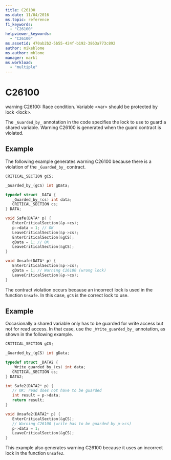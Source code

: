 ```yaml
---
title: C26100
ms.date: 11/04/2016
ms.topic: reference
f1_keywords:
  - "C26100"
helpviewer_keywords:
  - "C26100"
ms.assetid: 470ab2b2-5b55-424f-b192-3863a773c892
author: mikeblome
ms.author: mblome
manager: markl
ms.workload:
  - "multiple"
---
```

# C26100
warning C26100: Race condition. Variable \<var> should be protected by lock \<lock>.

 The `_Guarded_by_` annotation in the code specifies the lock to use to guard a shared variable. Warning C26100 is generated when the guard contract is violated.

## Example
 The following example generates warning C26100 because there is a violation of the `_Guarded_by_` contract.

```cpp
CRITICAL_SECTION gCS;

_Guarded_by_(gCS) int gData;

typedef struct _DATA {
   _Guarded_by_(cs) int data;
   CRITICAL_SECTION cs;
} DATA;

void Safe(DATA* p) {
   EnterCriticalSection(&p->cs);
   p->data = 1; // OK
   LeaveCriticalSection(&p->cs);
   EnterCriticalSection(&gCS);
   gData = 1; // OK
   LeaveCriticalSection(&gCS);
}

void Unsafe(DATA* p) {
   EnterCriticalSection(&p->cs);
   gData = 1; // Warning C26100 (wrong lock)
   LeaveCriticalSection(&p->cs);
}
```

 The contract violation occurs because an incorrect lock is used in the function `Unsafe`. In this case, `gCS` is the correct lock to use.

## Example
 Occasionally a shared variable only has to be guarded for write access but not for read access. In that case, use the `_Write_guarded_by_` annotation, as shown in the following example.

```cpp
CRITICAL_SECTION gCS;

_Guarded_by_(gCS) int gData;

typedef struct _DATA2 {
   _Write_guarded_by_(cs) int data;
   CRITICAL_SECTION cs;
} DATA2;

int Safe2(DATA2* p) {
   // OK: read does not have to be guarded
   int result = p->data;
   return result;
}

void Unsafe2(DATA2* p) {
   EnterCriticalSection(&gCS);
   // Warning C26100 (write has to be guarded by p->cs)
   p->data = 1;
   LeaveCriticalSection(&gCS);
}
```

 This example also generates warning C26100 because it uses an incorrect lock in the function `Unsafe2`.
